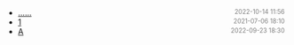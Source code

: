 - [......]()<span style="font-size:.8em;float:right"><span style="color:orange"></span><span style="padding-left:2em;color:gray;">2022-10-14 11:56</span></span>
- [1](1)<span style="font-size:.8em;float:right"><span style="color:orange"></span><span style="padding-left:2em;color:gray;">2021-07-06 18:10</span></span>
- [A](a)<span style="font-size:.8em;float:right"><span style="color:orange"></span><span style="padding-left:2em;color:gray;">2022-09-23 18:30</span></span>

